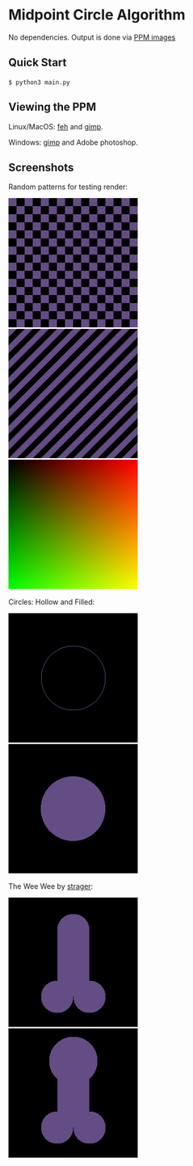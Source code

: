 # Midpoint Circle Algorithm

No dependencies. Output is done via [PPM images](http://netpbm.sourceforge.net/doc/ppm.html)

## Quick Start

```console
$ python3 main.py
```

## Viewing the PPM

Linux/MacOS: [feh](https://feh.finalrewind.org/) and [gimp](https://www.gimp.org/).

Windows: [gimp](https://www.gimp.org/) and Adobe photoshop.

## Screenshots

Random patterns for testing render:

![checker](screenshots/checker.png) ![stripes](screenshots/stripes.png) ![uv](screenshots/uv_gradient.png)

Circles: Hollow and Filled:

![hollow](screenshots/hollow.png) ![circle](screenshots/circle.png)

The Wee Wee by [strager](https://github.com/strager/):

![weewee](screenshots/wee_wee.png) ![weeweewithhead](screenshots/wee_wee_with_head.png)
